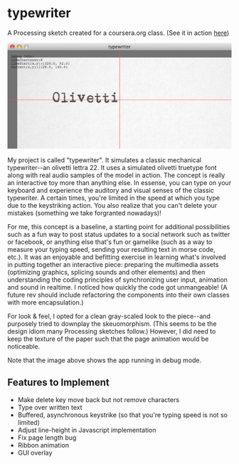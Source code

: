 typewriter
==========

A Processing sketch created for a coursera.org class. (See it in action [here](https://rawgithub.com/ewoo/typewriter/master/typewriterjs/web-export/index.html))


![typewriter](/screenshot.jpg "Screenshot of typewriter")

My project is called "typewriter". It simulates a classic mechanical typewriter--an olivetti lettra 22. It uses a simulated olivetti truetype font along with real audio samples of the model in action. The concept is really an interactive toy more than anything else. In essense, you can type on your keyboard and experience the auditory and visual senses of the classic typewriter. A certain times, you're limited in the speed at which you type due to the keystriking action. You also realize that you can't delete your mistakes (something we take forgranted nowadays)!

For me, this concept is a baseline, a starting point for additional possibilities such as a fun way to post status updates to a social network such as twitter or facebook, or anything else that's fun or gamelike (such as a way to measure your typing speed, sending your resulting text in morse code, etc.). It was an enjoyable and befitting exercise in learning what's involved in putting together an interactive piece: preparing the multimedia assets (optimizing graphics, splicing sounds and other elements) and then understanding the coding principles of synchronizing user input, animation and sound in realtime. I noticed how quickly the code got unmangeable! (A future rev should include refactoring the components into their own classes with more encapsulation.)

For look & feel, I opted for a clean gray-scaled look to the piece--and purposely tried to downplay the skeuomorphism. (This seems to be the design idiom many Processing sketches follow.) However, I did need to keep the texture of the paper such that the page animation would be noticeable.

Note that the image above shows the app running in debug mode.

Features to Implement
---------------------
- Make delete key move back but not remove characters
- Type over written text
- Buffered, asynchronous keystrike (so that you're typing speed is not so limited)
- Adjust line-height in Javascript implementation
- Fix page length bug
- Ribbon animation
- GUI overlay

